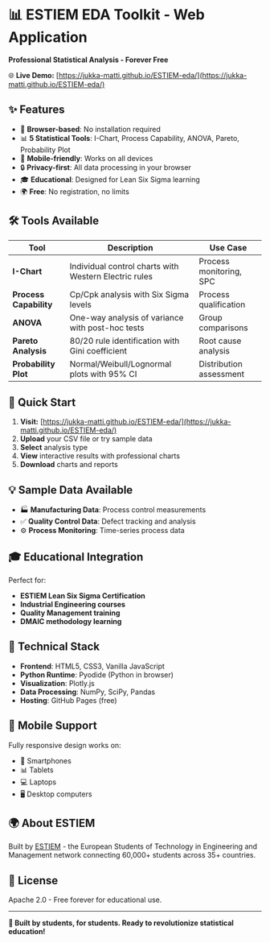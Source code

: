 # 📊 ESTIEM EDA Toolkit - Web Application

**Professional Statistical Analysis - Forever Free**

🌐 **Live Demo:** [https://jukka-matti.github.io/ESTIEM-eda/](https://jukka-matti.github.io/ESTIEM-eda/)

## ✨ Features

- 🔄 **Browser-based**: No installation required
- 📊 **5 Statistical Tools**: I-Chart, Process Capability, ANOVA, Pareto, Probability Plot
- 📱 **Mobile-friendly**: Works on all devices
- 🔒 **Privacy-first**: All data processing in your browser
- 🎓 **Educational**: Designed for Lean Six Sigma learning
- 🌍 **Free**: No registration, no limits

## 🛠️ Tools Available

| Tool | Description | Use Case |
|------|-------------|----------|
| **I-Chart** | Individual control charts with Western Electric rules | Process monitoring, SPC |
| **Process Capability** | Cp/Cpk analysis with Six Sigma levels | Process qualification |
| **ANOVA** | One-way analysis of variance with post-hoc tests | Group comparisons |
| **Pareto Analysis** | 80/20 rule identification with Gini coefficient | Root cause analysis |
| **Probability Plot** | Normal/Weibull/Lognormal plots with 95% CI | Distribution assessment |

## 🚀 Quick Start

1. **Visit:** [https://jukka-matti.github.io/ESTIEM-eda/](https://jukka-matti.github.io/ESTIEM-eda/)
2. **Upload** your CSV file or try sample data
3. **Select** analysis type
4. **View** interactive results with professional charts
5. **Download** charts and reports

## 💡 Sample Data Available

- 🏭 **Manufacturing Data**: Process control measurements
- ✅ **Quality Control Data**: Defect tracking and analysis  
- ⚙️ **Process Monitoring**: Time-series process data

## 🎓 Educational Integration

Perfect for:
- **ESTIEM Lean Six Sigma Certification**
- **Industrial Engineering courses**
- **Quality Management training**
- **DMAIC methodology learning**

## 🔧 Technical Stack

- **Frontend**: HTML5, CSS3, Vanilla JavaScript
- **Python Runtime**: Pyodide (Python in browser)
- **Visualization**: Plotly.js
- **Data Processing**: NumPy, SciPy, Pandas
- **Hosting**: GitHub Pages (free)

## 📱 Mobile Support

Fully responsive design works on:
- 📱 Smartphones
- 📊 Tablets  
- 💻 Laptops
- 🖥️ Desktop computers

## 🌍 About ESTIEM

Built by [ESTIEM](https://estiem.org) - the European Students of Technology in Engineering and Management network connecting 60,000+ students across 35+ countries.

## 📄 License

Apache 2.0 - Free forever for educational use.

---

**🎯 Built by students, for students. Ready to revolutionize statistical education!**